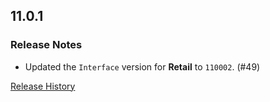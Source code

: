 ## 11.0.1

### Release Notes

- Updated the `Interface` version for **Retail** to `110002`. (#49)

[Release History](https://github.com/SFX-WoW/Masque_Onyx/wiki/History)
